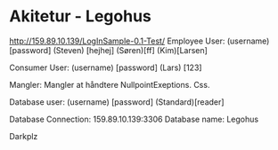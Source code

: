 # Akitetur - Legohus
 http://159.89.10.139/LogInSample-0.1-Test/
 Employee User: 
 (username) [password]
 (Steven) [hejhej]
 (Søren)[ff]
 (Kim)[Larsen]
 
 Consumer User:
 (username) [password]
 (Lars)	[123]

 Mangler:
 Mangler at håndtere NullpointExeptions.
 Css.

 Database user:
 (username) [password]
 (Standard)[reader]
 
 Database Connection: 159.89.10.139:3306
 Database name: Legohus
 
 
 Darkplz
